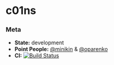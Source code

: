 # c01ns


### Meta

* **State:** development
* **Point People:** [@minikin](https://github.com/minikin) & [@oparenko](https://github.com/oparenko)
* **CI:** 
[![Build Status](https://travis-ci.org/yo-op/c01ns.svg?branch=develop)](https://travis-ci.org/yo-op/c01ns)
